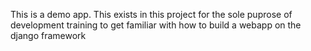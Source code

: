 This is a demo app. This exists in this project for the sole puprose of development training to get familiar with how to build a webapp on the django framework
